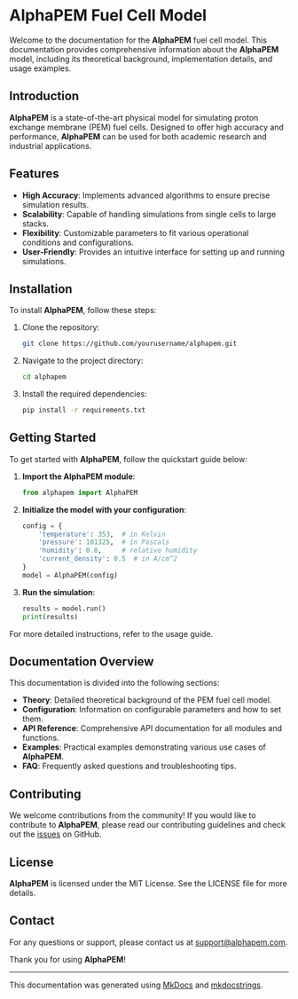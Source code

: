 # AlphaPEM Fuel Cell Model

Welcome to the documentation for the **AlphaPEM** fuel cell model. This documentation provides comprehensive information about the **AlphaPEM** model, including its theoretical background, implementation details, and usage examples.

## Introduction

**AlphaPEM** is a state-of-the-art physical model for simulating proton exchange membrane (PEM) fuel cells. Designed to offer high accuracy and performance, **AlphaPEM** can be used for both academic research and industrial applications.

## Features

- **High Accuracy**: Implements advanced algorithms to ensure precise simulation results.
- **Scalability**: Capable of handling simulations from single cells to large stacks.
- **Flexibility**: Customizable parameters to fit various operational conditions and configurations.
- **User-Friendly**: Provides an intuitive interface for setting up and running simulations.

## Installation

To install **AlphaPEM**, follow these steps:

1. Clone the repository:

    ```sh
    git clone https://github.com/yourusername/alphapem.git
    ```

2. Navigate to the project directory:

    ```sh
    cd alphapem
    ```

3. Install the required dependencies:

    ```sh
    pip install -r requirements.txt
    ```

## Getting Started

To get started with **AlphaPEM**, follow the quickstart guide below:

1. **Import the AlphaPEM module**:

    ```python
    from alphapem import AlphaPEM
    ```

2. **Initialize the model with your configuration**:

    ```python
    config = {
        'temperature': 353,  # in Kelvin
        'pressure': 101325,  # in Pascals
        'humidity': 0.8,     # relative humidity
        'current_density': 0.5  # in A/cm^2
    }
    model = AlphaPEM(config)
    ```

3. **Run the simulation**:

    ```python
    results = model.run()
    print(results)
    ```

For more detailed instructions, refer to the usage guide.

## Documentation Overview

This documentation is divided into the following sections:

- **Theory**: Detailed theoretical background of the PEM fuel cell model.
- **Configuration**: Information on configurable parameters and how to set them.
- **API Reference**: Comprehensive API documentation for all modules and functions.
- **Examples**: Practical examples demonstrating various use cases of **AlphaPEM**.
- **FAQ**: Frequently asked questions and troubleshooting tips.

## Contributing

We welcome contributions from the community! If you would like to contribute to **AlphaPEM**, please read our contributing guidelines and check out the [issues](https://github.com/yourusername/alphapem/issues) on GitHub.

## License

**AlphaPEM** is licensed under the MIT License. See the LICENSE file for more details.

## Contact

For any questions or support, please contact us at [support@alphapem.com](mailto:support@alphapem.com).

Thank you for using **AlphaPEM**!

---
This documentation was generated using [MkDocs](https://www.mkdocs.org/) and [mkdocstrings](https://github.com/mkdocstrings/mkdocstrings).

